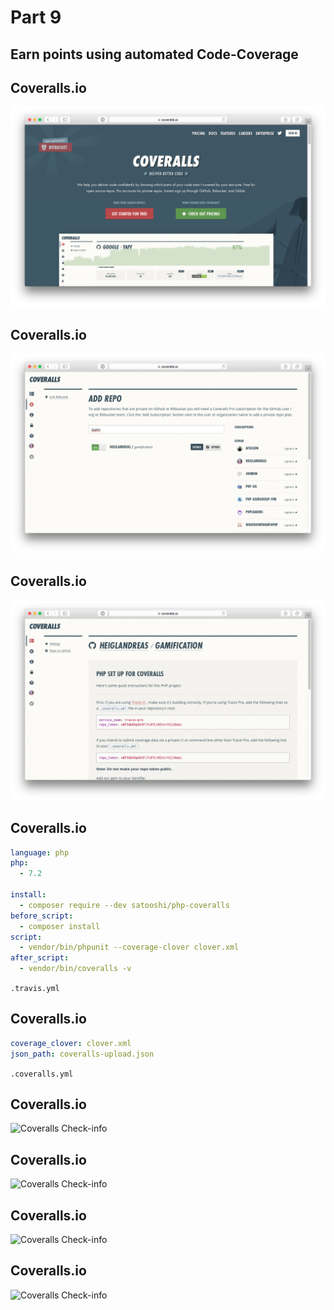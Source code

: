 # Part 9
## Earn points using automated Code-Coverage




## Coveralls.io

![Coveralls](../resources/img/coveralls.png)



## Coveralls.io

![Coveralls 3](../resources/img/coveralls_5.png)



## Coveralls.io

![Coveralls 3](../resources/img/coveralls_6.png)



## Coveralls.io

```yml
language: php
php:
  - 7.2

install:
  - composer require --dev satooshi/php-coveralls
before_script:
  - composer install
script:
  - vendor/bin/phpunit --coverage-clover clover.xml
after_script:
  - vendor/bin/coveralls -v
```
```.travis.yml```



## Coveralls.io

```yml
coverage_clover: clover.xml
json_path: coveralls-upload.json
```
```.coveralls.yml```




## Coveralls.io

![Coveralls Check-info](../resources/img/coveralls_7.png)




## Coveralls.io

![Coveralls Check-info](../resources/img/coveralls_8.png)




## Coveralls.io

![Coveralls Check-info](../resources/img/coverals_10.png)




## Coveralls.io

![Coveralls Check-info](../resources/img/coveralls_11.png)
